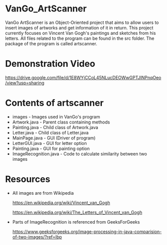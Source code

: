 # VanGo_ArtScanner

VanGo ArtScanner is an Object-Oriented project that aims to allow users to insert images of artworks and get information of it in return. This project currently focuses on Vincent Van Gogh's paintings and sketches from his letters. All files related to the program can be found in the src folder. The package of the program is called artscanner.

# Demonstration Video
https://drive.google.com/file/d/1E8WYjCCoL45NLucDEOWwGPTJINPnqOeo/view?usp=sharing

# Contents of artscanner
- images - Images used in VanGo's program
- Artwork.java - Parent class containing methods
- Painting.java - Child class of Artwork.java
- Letter.java - Child class of Letter.java
- MainPage.java - GUI (Driver of program)
- LetterGUI.java - GUI for letter option
- Painting.java - GUI for painting option
- ImageRecognition.java - Code to calculate similarity between two images

# Resources
- All images are from Wikipedia

  https://en.wikipedia.org/wiki/Vincent_van_Gogh
  
  https://en.wikipedia.org/wiki/The_Letters_of_Vincent_van_Gogh
- Parts of ImageRecognition is referenced from GeeksForGeeks

  https://www.geeksforgeeks.org/image-processing-in-java-comparision-of-two-images/?ref=lbp
